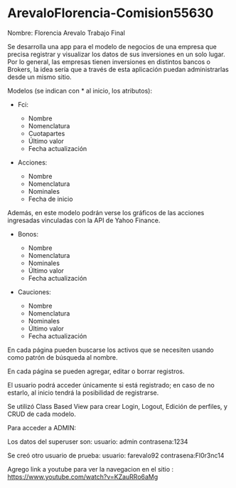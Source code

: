 # ArevaloFlorencia-Comision55630

Nombre: Florencia Arevalo
Trabajo Final

Se desarrolla una app para el modelo de negocios de una empresa que precisa registrar y visualizar los datos de sus inversiones en un solo lugar. 
Por lo general, las empresas tienen inversiones en distintos bancos o Brokers, la idea sería que a través de esta aplicación puedan administrarlas desde un mismo sitio. 

Modelos (se indican con * al inicio, los atributos): 

- Fci: 
	* Nombre
  * Nomenclatura
  * Cuotapartes
  * Último valor
  * Fecha actualización
 
- Acciones: 
	* Nombre
  * Nomenclatura
  * Nominales
  * Fecha de inicio
 
Además, en este modelo podrán verse los gráficos de las acciones ingresadas vinculadas con la API de Yahoo Finance. 

- Bonos: 
	* Nombre
  * Nomenclatura
  * Nominales
  * Último valor
  * Fecha actualización
 
- Cauciones: 
	* Nombre
  * Nomenclatura
  * Nominales
  * Último valor
  * Fecha actualización

En cada página pueden buscarse los activos que se necesiten usando como patrón de búsqueda al nombre.

En cada página se pueden agregar, editar o borrar registros. 

El usuario podrá acceder únicamente si está registrado; en caso de no estarlo, al inicio tendrá la posibilidad de registrarse.

Se utilizó Class Based View para crear Login, Logout, Edición de perfiles, y CRUD de cada modelo. 



Para acceder a ADMIN:

Los datos del superuser son:
usuario: admin
contrasena:1234

Se creó otro usuario de prueba:
usuario: farevalo92
contrasena:Fl0r3nc14


Agrego link a youtube para ver la navegacion en el sitio : https://www.youtube.com/watch?v=KZauRRo6aMg
